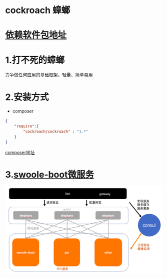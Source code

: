 # cockroach 蟑螂

# [依赖软件包地址](https://github.com/swoole-boot/soft)

# 1.打不死的蟑螂

力争做任何应用的基础框架，轻量、简单易用

# 2.安装方式
 
* composer 

```json
{
    "require":{
        "cockroach/cockroach" : "1.*"
    }
}
```

[composer地址](https://packagist.org/packages/cockroach/cockroach)

# 3.[swoole-boot微服务](https://github.com/swoole-boot/swoole-boot)

![架构图](https://github.com/swoole-boot/swoole-boot/blob/master/swoole-boot-micro-server.png?raw=true)
